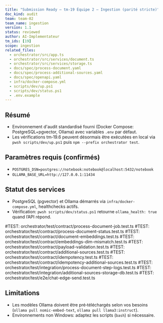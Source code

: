 ```yaml
---
title: "Submission Ready — tm-19 Équipe 2 — Ingestion (parité stricte)"
doc_kind: audit
team: team-02
team_name: ingestion
version: 1.1
status: reviewed
author: AI-Implementateur
tm_ids: [19]
scope: ingestion
related_files:
  - orchestrator/src/app.ts
  - orchestrator/src/services/document.ts
  - orchestrator/src/services/storage.ts
  - docs/spec/process-document.yaml
  - docs/spec/process-additional-sources.yaml
  - docs/spec/openapi.yaml
  - infra/docker-compose.yml
  - scripts/dev/up.ps1
  - scripts/dev/status.ps1
  - .env.example
---
```


## Résumé
- Environnement d'audit standardisé fourni (Docker Compose: PostgreSQL+pgvector, Ollama) avec variables `.env` par défaut.
- Les vérifications tm‑19.6 peuvent désormais être exécutées en local via `pwsh scripts/dev/up.ps1` puis `npm --prefix orchestrator test`.

## Paramètres requis (confirmés)
- `POSTGRES_DSN=postgres://notebook:notebook@localhost:5432/notebook`
- `OLLAMA_BASE_URL=http://127.0.0.1:11434`

## Statut des services
- PostgreSQL (pgvector) et Ollama démarrés via `infra/docker-compose.yml`, healthchecks actifs.
- Vérification: `pwsh scripts/dev/status.ps1` retourne `ollama_health: true` quand l’API répond.

#TEST: orchestrator/test/contract/process-document-job.test.ts
#TEST: orchestrator/test/contract/process-document-status.test.ts
#TEST: orchestrator/test/contract/document-embeddings.test.ts
#TEST: orchestrator/test/contract/embeddings-dim-mismatch.test.ts
#TEST: orchestrator/test/contract/payload-validation.test.ts
#TEST: orchestrator/test/contract/additional-sources.test.ts
#TEST: orchestrator/test/contract/idempotency.test.ts
#TEST: orchestrator/test/contract/idempotency-additional-sources.test.ts
#TEST: orchestrator/test/integration/process-document-step-logs.test.ts
#TEST: orchestrator/test/integration/additional-sources-storage-db.test.ts
#TEST: orchestrator/test/e2e/chat-edge-send.test.ts

## Limitations
- Les modèles Ollama doivent être pré‑téléchargés selon vos besoins (`ollama pull nomic-embed-text`, `ollama pull llama3:instruct`).
- Environnements non Windows: adaptez les scripts (`bash`) si nécessaire.
